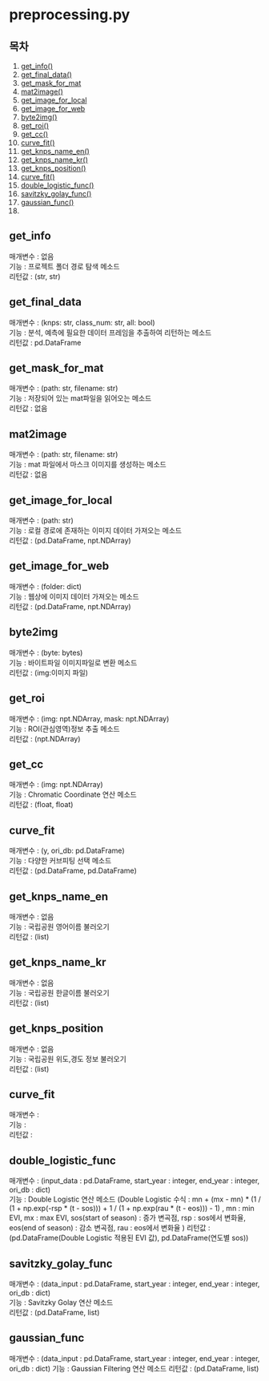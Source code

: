 # preprocessing.py

## 목차
1. [get_info()](#get_info)
2. [get_final_data()](#get_final_data)
3. [get_mask_for_mat](#get_mask_for_mat)
4. [mat2image()](#mat2image)
5. [get_image_for_local](#get_image_for_local)
6. [get_image_for_web](#get_image_for_web)
7. [byte2img()](#byte2img)
8. [get_roi()](#get_roi)
9. [get_cc()](#get_cc)
10. [curve_fit()](#curve_fit)
11. [get_knps_name_en()](#get_knps_name_en)
12. [get_knps_name_kr()](#get_knps_name_kr)
13. [get_knps_position()](#get_knps_position)
14. [curve_fit()](#curve_fit)
15. [double_logistic_func()](#double_logistic_func)
16. [savitzky_golay_func()](#savitzky_golay_func)
17. [gaussian_func()](#gaussian_func)
18. 

## get_info
매개변수 : 없음   
기능 : 프로젝트 폴더 경로 탐색 메소드   
리턴값 : (str, str)  

## get_final_data
매개변수 : (knps: str, class_num: str, all: bool)    
기능 : 분석, 예측에 필요한 데이터 프레임을 추출하여 리턴하는 메소드   
리턴값 : pd.DataFrame   

## get_mask_for_mat
매개변수 : (path: str, filename: str)   
기능 : 저장되어 있는 mat파일을 읽어오는 메소드   
리턴값 : 없음   

## mat2image
매개변수 : (path: str, filename: str)   
기능 : mat 파일에서 마스크 이미지를 생성하는 메소드   
리턴값 : 없음   


## get_image_for_local
매개변수 : (path: str)   
기능 : 로컬 경로에 존재하는 이미지 데이터 가져오는 메소드   
리턴값 : (pd.DataFrame, npt.NDArray)   

## get_image_for_web
매개변수 : (folder: dict)   
기능 : 웹상에 이미지 데이터 가져오는 메소드   
리턴값 : (pd.DataFrame, npt.NDArray)   

## byte2img
매개변수 : (byte: bytes)   
기능 : 바이트파일 이미지파일로 변환 메소드   
리턴값 : (img:이미지 파일)   

## get_roi
매개변수 : (img: npt.NDArray, mask: npt.NDArray)   
기능 : ROI(관심영역)정보 추출 메소드   
리턴값 : (npt.NDArray)   

## get_cc
매개변수 : (img: npt.NDArray)   
기능 : Chromatic Coordinate  연산 메소드   
리턴값 : (float, float)   

## curve_fit
매개변수 : (y, ori_db: pd.DataFrame)   
기능 : 다양한 커브피팅 선택 메소드   
리턴값 : (pd.DataFrame, pd.DataFrame)   

## get_knps_name_en
매개변수 : 없음   
기능 : 국립공원 영어이름 불러오기   
리턴값 :  (list)   

## get_knps_name_kr
매개변수 : 없음   
기능 : 국립공원 한글이름 불러오기   
리턴값 : (list)   

## get_knps_position
매개변수 : 없음   
기능 : 국립공원 위도,경도 정보 불러오기   
리턴값 : (list)   

## curve_fit
매개변수 :    
기능 :    
리턴값 :    

## double_logistic_func
매개변수 : (input_data : pd.DataFrame, start_year : integer, end_year : integer, ori_db : dict)    
기능 : Double Logistic 연산 메소드 (Double Logistic 수식 : mn + (mx - mn) * (1 / (1 + np.exp(-rsp * (t - sos))) + 1 / (1 + np.exp(rau * (t - eos))) - 1) ,
mn : min EVI, mx : max EVI, sos(start of season) : 증가 변곡점, rsp : sos에서 변화율, eos(end of season) : 감소 변곡점, rau : eos에서 변화율 )
리턴값 : (pd.DataFrame(Double Logistic 적용된 EVI 값), pd.DataFrame(연도별 sos))

## savitzky_golay_func
매개변수 : (data_input : pd.DataFrame, start_year : integer, end_year : integer, ori_db : dict)   
기능 : Savitzky Golay 연산 메소드   
리턴값 : (pd.DataFrame, list)   

## gaussian_func
매개변수 : (data_input : pd.DataFrame, start_year : integer, end_year : integer, ori_db : dict) 
기능 : Gaussian Filtering 연산 메소드
리턴값 : (pd.DataFrame, list)
